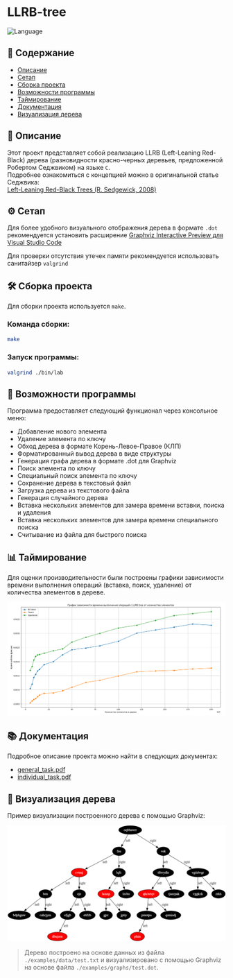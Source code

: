 # LLRB-tree
![Language](https://img.shields.io/badge/language-C-brightgreen)
## 📑 Содержание

- [Описание](#-описание)
- [Сетап](#-сетап)
- [Сборка проекта](#-сборка-проекта)
- [Возможности программы](#-возможности-программы)
- [Таймирование](#-таймирование)
- [Документация](#-документация)
- [Визуализация дерева](#-визуализация-дерева)

## 📖 Описание

Этот проект представляет собой реализацию LLRB (Left-Leaning Red-Black) дерева (разновидности красно-черных деревьев, предложенной Робертом Седжвиком) на языке `C`.  
Подробнее ознакомиться с концепцией можно в оригинальной статье Седжвика:  
[Left-Leaning Red-Black Trees (R. Sedgewick, 2008)](https://sedgewick.io/wp-content/themes/sedgewick/papers/2008LLRB.pdf)

## ⚙️ Сетап

Для более удобного визуального отображения дерева в формате `.dot` рекомендуется установить расширение 
[Graphviz Interactive Preview для Visual Studio Code](https://marketplace.visualstudio.com/items/?itemName=tintinweb.graphviz-interactive-preview)

Для проверки отсутствия утечек памяти рекомендуется использовать санитайзер `valgrind`

## 🛠️ Сборка проекта

Для сборки проекта используется `make`.

### Команда сборки:

```bash
make
```
### Запуск программы:

```bash
valgrind ./bin/lab
```

## 🧩 Возможности программы
Программа предоставляет следующий функционал через консольное меню:
- Добавление нового элемента
- Удаление элемента по ключу
- Обход дерева в формате Корень-Левое-Правое (КЛП)
- Форматированный вывод дерева в виде структуры
- Генерация графа дерева в формате .dot для Graphviz
- Поиск элемента по ключу
- Специальный поиск элемента по ключу
- Сохранение дерева в текстовый файл
- Загрузка дерева из текстового файла
- Генерация случайного дерева
- Вставка нескольких элементов для замера времени вставки, поиска и удаления
- Вставка нескольких элементов для замера времени специального поиска
- Считывание из файла для быстрого поиска

## 📊 Таймирование
Для оценки производительности были построены графики зависимости времени выполнения операций (вставка, поиск, удаление) от количества элементов в дереве.

![График](./examples/graphs/LLRB_timing.png)

## 📚 Документация

Подробное описание проекта можно найти в следующих документах:
- [general_task.pdf](./docs/general_task.pdf)
- [individual_task.pdf](./docs/individual_task.pdf)

## 🌳 Визуализация дерева

Пример визуализации построенного дерева с помощью Graphviz:

![Пример дерева](./examples/graphs/LLRB_example.png)

> Дерево построено на основе данных из файла `./examples/data/test.txt` и визуализировано с помощью Graphviz на основе файла `./examples/graphs/test.dot`.